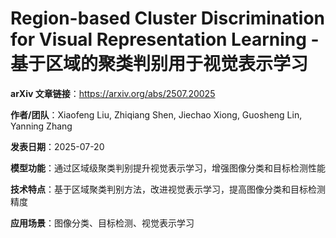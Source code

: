 # Region-based Cluster Discrimination for Visual Representation Learning - 基于区域的聚类判别用于视觉表示学习

**arXiv 文章链接**：https://arxiv.org/abs/2507.20025

**作者/团队**：Xiaofeng Liu, Zhiqiang Shen, Jiechao Xiong, Guosheng Lin, Yanning Zhang

**发表日期**：2025-07-20

**模型功能**：通过区域级聚类判别提升视觉表示学习，增强图像分类和目标检测性能

**技术特点**：基于区域聚类判别方法，改进视觉表示学习，提高图像分类和目标检测精度

**应用场景**：图像分类、目标检测、视觉表示学习